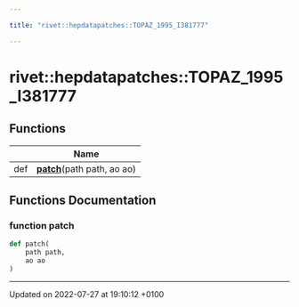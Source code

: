 ```yaml
---

title: "rivet::hepdatapatches::TOPAZ_1995_I381777"

---
```


# rivet::hepdatapatches::TOPAZ_1995_I381777



## Functions

|                | Name           |
| -------------- | -------------- |
| def | **[patch](http://example.org/namespaces/namespacerivet_1_1hepdatapatches_1_1topaz__1995__i381777/#function-patch)**(path path, ao ao) |


## Functions Documentation

### function patch

```python
def patch(
    path path,
    ao ao
)
```






-------------------------------

Updated on 2022-07-27 at 19:10:12 +0100